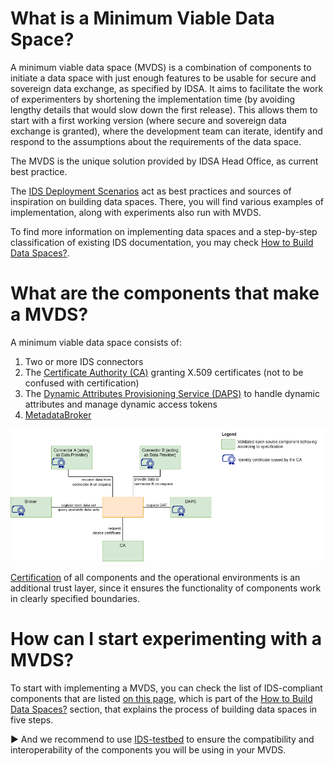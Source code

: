 # What is a Minimum Viable Data Space? 
A minimum viable data space (MVDS) is a combination of components to initiate a data space with just enough features to be usable for secure and sovereign data exchange, as specified by IDSA. 
It aims to facilitate the work of experimenters by shortening the implementation time (by avoiding lengthy details that would slow down the first release). 
This allows them to start with a first working version (where secure and sovereign data exchange is granted), where the development team can iterate, identify and respond to the assumptions about the requirements of the data space. 

The MVDS is the unique solution provided by IDSA Head Office, as current best practice.

The [IDS Deployment Scenarios](https://github.com/International-Data-Spaces-Association/IDS-Deployment-Scenarios) act as best practices and sources of inspiration on building data spaces. There, you will find various examples of implementation, along with experiments also run with MVDS.

To find more information on implementing data spaces and a step-by-step classification of existing IDS documentation, you may check [How to Build Data Spaces?](https://github.com/International-Data-Spaces-Association/idsa/tree/main/how-to-build-data-spaces). 

# What are the components that make a MVDS?
A minimum viable data space consists of: 
1. Two or more IDS connectors  
2. The [Certificate Authority (CA)](https://github.com/International-Data-Spaces-Association/IDS-testbed/blob/master/InstallationGuide.md#certificate-authority) granting X.509 certificates (not to be confused with certification)
3. The [Dynamic Attributes Provisioning Service (DAPS)](https://github.com/International-Data-Spaces-Association/IDS-testbed/blob/master/InstallationGuide.md#daps) to handle dynamic attributes and manage dynamic access tokens
4. [MetadataBroker](https://github.com/International-Data-Spaces-Association/IDS-testbed/tree/master/MetadataBroker) 

![Minimum Viable Data Space](../pictures/MVDS-Testbed_1.0.png)

[Certification](https://internationaldataspaces.org/use/certification/) of all components and the operational environments is an additional trust layer, since it ensures the functionality of components work in clearly specified boundaries.

# How can I start experimenting with a MVDS? 
To start with implementing a MVDS, you can check the list of IDS-compliant components that are listed [on this page](https://github.com/International-Data-Spaces-Association/idsa/blob/main/how-to-build-data-spaces/3-Build-Components.md), which is part of the
[How to Build Data Spaces?](https://github.com/International-Data-Spaces-Association/idsa/tree/main/how-to-build-data-spaces) section, that explains the process of building data spaces in five steps.

:arrow_forward: And we recommend to use [IDS-testbed](https://github.com/International-Data-Spaces-Association/IDS-testbed) to ensure the compatibility and interoperability of the components you will be using in your MVDS.
